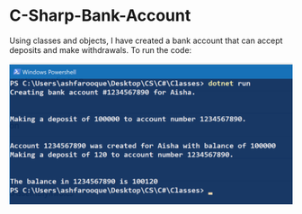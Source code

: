 # C-Sharp-Bank-Account

Using classes and objects, I have created a bank account that can accept deposits and make withdrawals. To run the code:

![media](media/media.png)
